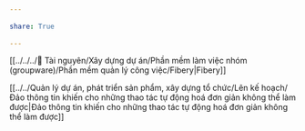 ---  
share: True  
---  
[[../../../📜 Tài nguyên/Xây dựng dự án/Phần mềm làm việc nhóm (groupware)/Phần mềm quản lý công việc/Fibery|Fibery]]  
[[../../Quản lý dự án, phát triển sản phẩm, xây dựng tổ chức/Lên kế hoạch/Đảo thông tin khiến cho những thao tác tự động hoá đơn giản không thể làm được|Đảo thông tin khiến cho những thao tác tự động hoá đơn giản không thể làm được]]  
